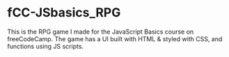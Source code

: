# fCC-JSbasics_RPG

This is the RPG game I made for the JavaScript Basics course on freeCodeCamp. The game has a UI built with HTML & styled with CSS, and functions using JS scripts.
